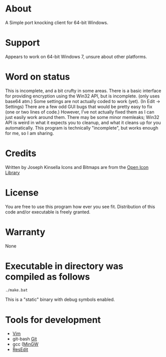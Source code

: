 # About
A Simple port knocking client for 64-bit Windows.

# Support
Appears to work on 64-bit Windows 7, unsure about other platforms.

# Word on status
This is incomplete, and a bit crufty in some areas.
There is a basic interface for providing encryption using the Win32 API, but is incomplete. (only uses base64 atm.)
Some settings are not actually coded to work (yet). (In Edit -> Settings)
There are a few odd GUI bugs that would be pretty easy to fix (one or two lines of code.) However, I've not actually fixed them as I can just easily work around them.
There may be some minor memleaks; Win32 API is weird in what it expects you to cleanup, and what it cleans up for you automatically.
This program is technically "incomplete", but works enough for me, so I am sharing.

# Credits
Written by Joseph Kinsella
Icons and Bitmaps are from the [Open Icon Library](https://sourceforge.net/projects/openiconlibrary/)

# License
You are free to use this program how ever you see fit. Distribution of this code and/or executable is freely granted.

# Warranty
None

# Executable in directory was compiled as follows
```bash
./make.bat
```

This is a "static" binary with debug symbols enabled.

# Tools for development
 * [Vim](https://www.vim.org/)
 * git-bash [Git](https://git-scm.com/downloads)
 * gcc ([MinGW](https://mingw-w64.org/)
 * [ResEdit](http://www.resedit.net/)

